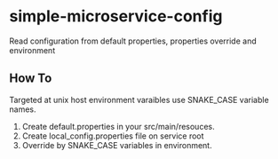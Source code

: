 # simple-microservice-config
Read configuration from default properties, properties override and environment

## How To
Targeted at unix host environment varaibles use SNAKE_CASE variable names.

1. Create default.properties in your src/main/resouces.
2. Create local_config.properties file on service root
3. Override by SNAKE_CASE variables in environment.
